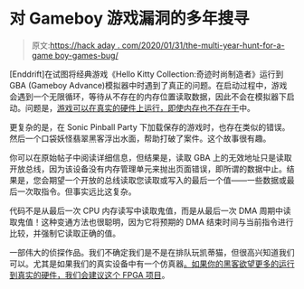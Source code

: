 # 对 Gameboy 游戏漏洞的多年搜寻

> 原文:[https://hack aday . com/2020/01/31/the-multi-year-hunt-for-a-game boy-games-bug/](https://hackaday.com/2020/01/31/the-multiyear-hunt-for-a-gameboy-games-bug/)

[Enddrift]在试图将经典游戏《Hello Kitty Collection:奇迹时尚制造者》运行到 GBA (Gameboy Advance)模拟器中时遇到了真正的问题。在启动过程中，游戏会遇到一个无限循环，等待从不存在的内存位置读取数据，因此不会在模拟器下启动。问题是，[游戏可以在真实的硬件上运行，即使内存也不存在于](https://mgba.io/2020/01/25/infinite-loop-holy-grail/)中。

更复杂的是，在 Sonic Pinball Party 下加载保存的游戏时，也存在类似的错误。然后一个口袋妖怪翡翠黑客浮出水面，帮助打破了案件。这个故事很有趣。

你可以在原始帖子中阅读详细信息，但结果是，读取 GBA 上的无效地址只是读取开放总线，因为该设备没有内存管理单元来抛出页面错误，即所谓的数据中止。结果是，您会期望一个开放的总线读取您读取或写入的最后一个值——一些数据或最后一次取指令。但事实远比这复杂。

代码不是从最后一次 CPU 内存读写中读取鬼值，而是从最后一次 DMA 周期中读取鬼值！这种变通方法也很聪明，因为它将预期的 DMA 结束时间与当前指令进行比较，并强制它读取正确的值。

一部伟大的侦探作品。我们不确定我们是不是在排队玩凯蒂猫，但很高兴知道我们可以。尤其是如果我们的真实设备中有一个仿真器[。如果你的黑客欲望更多的运行到真实的硬件，我们会建议](https://hackaday.com/2016/11/03/emulating-a-gameboy-advance-inside-of-a-gameboy-advance/)[这个 FPGA 项目](https://hackaday.com/2019/02/21/fpga-brings-arduboy-to-the-game-boy-advance/)。